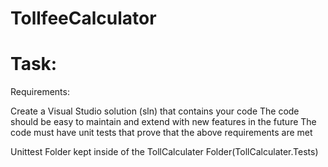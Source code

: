 # TollfeeCalculator


# Task: 




Requirements:

Create a Visual Studio solution (sln) that contains your code
The code should be easy to maintain and extend with new features in the future
The code must have unit tests that prove that the above requirements are met


Unittest Folder kept inside of the TollCalculater Folder(TollCalculater.Tests)
